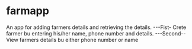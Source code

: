 # farmapp
An app for adding farmers details and retrieving the details. ---Fist- Crete farmer bu entering his/her name, phone number and details. ---Second-- View farmers details bu either phone number or name
